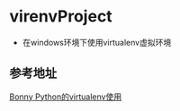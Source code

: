 # virenvProject
- 在windows环境下使用virtualenv虚拟环境

## 参考地址
[Bonny Python的virtualenv使用](https://segmentfault.com/a/1190000017955152)